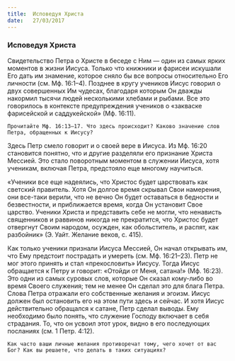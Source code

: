 ```yaml
---
title:  Исповедуя Христа
date:   27/03/2017
---
```


### Исповедуя Христа 

Свидетельство Петра о Христе в беседе с Ним — один из самых ярких моментов в жизни Иисуса. Только что книжники и фарисеи искушали Его дать им знамение, которое сняло бы все вопросы относительно Его личности (см. Мф. 16:1–4). Позднее в кругу учеников Иисус говорил о двух совершенных Им чудесах, благодаря которым Он дважды накормил тысячи людей несколькими хлебами и рыбами. Все это говорилось в контексте предупреждения учеников о «закваске фарисейской и саддукейской» (Мф. 16:11). 

`Прочитайте Мф. 16:13–17. Что здесь происходит? Каково значение слов Петра, обращенных к Иисусу?` 

Здесь Петр смело говорит и о своей вере в Иисуса. Из Мф. 16:20 становится понятно, что и другие разделяли его признание Христа Мессией. Это стало поворотным моментом в служении Иисуса, хотя ученикам, включая Петра, предстояло еще многому научиться. 

«Ученики все еще надеялись, что Христос будет царствовать как светский правитель. Хотя Он долгое время скрывал Свои намерения, они все-таки верили, что не вечно Он будет оставаться в бедности и безвестности, и приближается время, когда Он установит Свое царство. Ученики Христа и представить себе не могли, что ненависть священников и раввинов никогда не прекратится, что Христос будет отвергнут Своим народом, осужден, как обольститель, и распят, как разбойник» (Э. Уайт. Желание веков, с. 415). 

Как только ученики признали Иисуса Мессией, Он начал открывать им, что Ему предстоит пострадать и умереть (см. Мф. 16:21–23). Петр не мог этого принять и стал «прекословить» Иисусу. Тогда Иисус обращается к Петру и говорит: «Отойди от Меня, сатана!» (Мф. 16:23). Это одни из самых суровых слов, которые Он сказал кому-либо во время Своего служения; тем не менее Он сделал это для блага Петра. Слова Петра отражали его собственные желания и эгоизм. Иисус должен был остановить его на этом пути здесь и сейчас. И хотя Иисус действительно обращался к сатане, Петр сделал выводы. Ему необходимо было понять, что служение Господу включает в себя страдания. То, что он усвоил этот урок, видно в его последующих посланиях (см. 1 Петр. 4:12). 

`Как часто ваши личные желания противоречат тому, чего хочет от вас Бог? Как вы решаете, что делать в таких ситуациях?` 
